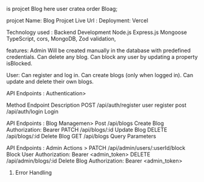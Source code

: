 is projcet Blog here user cratea order Bloag;

projcet Name: Blog Projcet
Live Url :
Deployment: Vercel

Technology used :
Backend Development
Node.js
Express.js
Mongoose
TypeScript,
cors,
MongoDB,
Zod validation,

features: Admin
Will be created manually in the database with predefined credentials.
Can delete any blog.
Can block any user by updating a property isBlocked.

User:
Can register and log in.
Can create blogs (only when logged in).
Can update and delete their own blogs.

API Endpoints : Authentication>

Method Endpoint Description
POST /api/auth/register user register
post /api/auth/login Login

API Endpoints : Blog Managemen>
Post /api/blogs Create Blog Authorization: Bearer <token>
PATCH /api/blogs/:id Update Blog
DELETE /api/blogs/:id Delete Blog
GET /api/blogs Query Parameters

API Endpoints : Admin Actions >
PATCH /api/admin/users/:userId/block Block User Authorization: Bearer <admin_token>
DELETE /api/admin/blogs/:id Delete Blog Authorization: Bearer <admin_token>

1. Error Handling
